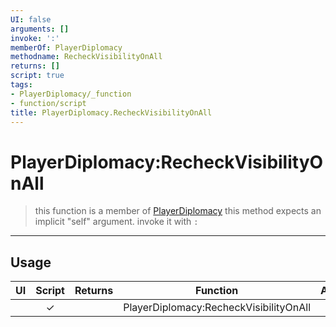 ```yaml
---
UI: false
arguments: []
invoke: ':'
memberOf: PlayerDiplomacy
methodname: RecheckVisibilityOnAll
returns: []
script: true
tags:
- PlayerDiplomacy/_function
- function/script
title: PlayerDiplomacy.RecheckVisibilityOnAll
---
```

# PlayerDiplomacy:RecheckVisibilityOnAll
> this function is a member of [PlayerDiplomacy](civ-6/lua/PlayerDiplomacy.md)
> this method expects an implicit "self" argument. invoke it with `:`
-----
## Usage
|  UI | Script | Returns | Function | Arguments |
|:---:|:------:|-------:|:--------:|:---------|
| |✓||PlayerDiplomacy:RecheckVisibilityOnAll||
